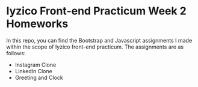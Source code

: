 # Iyzico Front-end Practicum Week 2 Homeworks
In this repo, you can find the Bootstrap and Javascript assignments I made within the scope of Iyzico front-end practicum. The assignments are as follows:
- Instagram Clone
- LinkedIn Clone
- Greeting and Clock